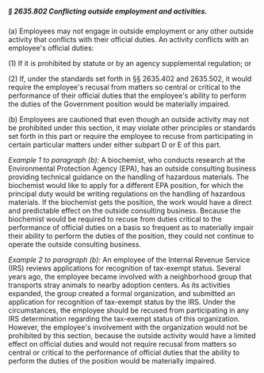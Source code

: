 ##### § 2635.802 Conflicting outside employment and activities. #####

(a) Employees may not engage in outside employment or any other outside activity that conflicts with their official duties. An activity conflicts with an employee's official duties:

(1) If it is prohibited by statute or by an agency supplemental regulation; or

(2) If, under the standards set forth in §§ 2635.402 and 2635.502, it would require the employee's recusal from matters so central or critical to the performance of their official duties that the employee's ability to perform the duties of the Government position would be materially impaired.

(b) Employees are cautioned that even though an outside activity may not be prohibited under this section, it may violate other principles or standards set forth in this part or require the employee to recuse from participating in certain particular matters under either subpart D or E of this part.

*Example 1 to paragraph (b):* A biochemist, who conducts research at the Environmental Protection Agency (EPA), has an outside consulting business providing technical guidance on the handling of hazardous materials. The biochemist would like to apply for a different EPA position, for which the principal duty would be writing regulations on the handling of hazardous materials. If the biochemist gets the position, the work would have a direct and predictable effect on the outside consulting business. Because the biochemist would be required to recuse from duties critical to the performance of official duties on a basis so frequent as to materially impair their ability to perform the duties of the position, they could not continue to operate the outside consulting business.

*Example 2 to paragraph (b):* An employee of the Internal Revenue Service (IRS) reviews applications for recognition of tax-exempt status. Several years ago, the employee became involved with a neighborhood group that transports stray animals to nearby adoption centers. As its activities expanded, the group created a formal organization, and submitted an application for recognition of tax-exempt status by the IRS. Under the circumstances, the employee should be recused from participating in any IRS determination regarding the tax-exempt status of this organization. However, the employee's involvement with the organization would not be prohibited by this section, because the outside activity would have a limited effect on official duties and would not require recusal from matters so central or critical to the performance of official duties that the ability to perform the duties of the position would be materially impaired.